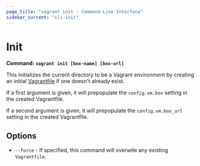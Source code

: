 ```yaml
---
page_title: "vagrant init - Command-Line Interface"
sidebar_current: "cli-init"
---
```


# Init

**Command: `vagrant init [box-name] [box-url]`**

This initializes the current directory to be a Vagrant environment
by creating an initial [Vagrantfile](/v2/vagrantfile/index.html) if
one doesn't already exist.

If a first argument is given, it will prepopulate the `config.vm.box`
setting in the created Vagrantfile.

If a second argument is given, it will prepopulate the `config.vm.box_url`
setting in the created Vagrantfile.

## Options

* `--force` - If specified, this command will overwite any existing
  `Vagrantfile`.
